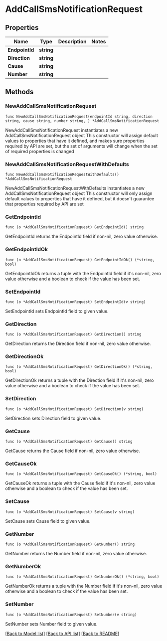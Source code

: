 # AddCallSmsNotificationRequest

## Properties

Name | Type | Description | Notes
------------ | ------------- | ------------- | -------------
**EndpointId** | **string** |  | 
**Direction** | **string** |  | 
**Cause** | **string** |  | 
**Number** | **string** |  | 

## Methods

### NewAddCallSmsNotificationRequest

`func NewAddCallSmsNotificationRequest(endpointId string, direction string, cause string, number string, ) *AddCallSmsNotificationRequest`

NewAddCallSmsNotificationRequest instantiates a new AddCallSmsNotificationRequest object
This constructor will assign default values to properties that have it defined,
and makes sure properties required by API are set, but the set of arguments
will change when the set of required properties is changed

### NewAddCallSmsNotificationRequestWithDefaults

`func NewAddCallSmsNotificationRequestWithDefaults() *AddCallSmsNotificationRequest`

NewAddCallSmsNotificationRequestWithDefaults instantiates a new AddCallSmsNotificationRequest object
This constructor will only assign default values to properties that have it defined,
but it doesn't guarantee that properties required by API are set

### GetEndpointId

`func (o *AddCallSmsNotificationRequest) GetEndpointId() string`

GetEndpointId returns the EndpointId field if non-nil, zero value otherwise.

### GetEndpointIdOk

`func (o *AddCallSmsNotificationRequest) GetEndpointIdOk() (*string, bool)`

GetEndpointIdOk returns a tuple with the EndpointId field if it's non-nil, zero value otherwise
and a boolean to check if the value has been set.

### SetEndpointId

`func (o *AddCallSmsNotificationRequest) SetEndpointId(v string)`

SetEndpointId sets EndpointId field to given value.


### GetDirection

`func (o *AddCallSmsNotificationRequest) GetDirection() string`

GetDirection returns the Direction field if non-nil, zero value otherwise.

### GetDirectionOk

`func (o *AddCallSmsNotificationRequest) GetDirectionOk() (*string, bool)`

GetDirectionOk returns a tuple with the Direction field if it's non-nil, zero value otherwise
and a boolean to check if the value has been set.

### SetDirection

`func (o *AddCallSmsNotificationRequest) SetDirection(v string)`

SetDirection sets Direction field to given value.


### GetCause

`func (o *AddCallSmsNotificationRequest) GetCause() string`

GetCause returns the Cause field if non-nil, zero value otherwise.

### GetCauseOk

`func (o *AddCallSmsNotificationRequest) GetCauseOk() (*string, bool)`

GetCauseOk returns a tuple with the Cause field if it's non-nil, zero value otherwise
and a boolean to check if the value has been set.

### SetCause

`func (o *AddCallSmsNotificationRequest) SetCause(v string)`

SetCause sets Cause field to given value.


### GetNumber

`func (o *AddCallSmsNotificationRequest) GetNumber() string`

GetNumber returns the Number field if non-nil, zero value otherwise.

### GetNumberOk

`func (o *AddCallSmsNotificationRequest) GetNumberOk() (*string, bool)`

GetNumberOk returns a tuple with the Number field if it's non-nil, zero value otherwise
and a boolean to check if the value has been set.

### SetNumber

`func (o *AddCallSmsNotificationRequest) SetNumber(v string)`

SetNumber sets Number field to given value.



[[Back to Model list]](../README.md#documentation-for-models) [[Back to API list]](../README.md#documentation-for-api-endpoints) [[Back to README]](../README.md)


